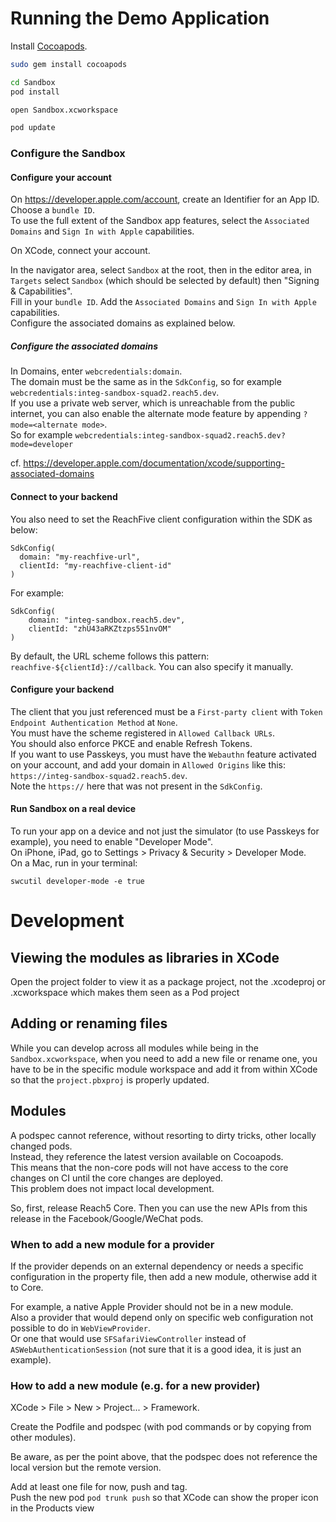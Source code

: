 # Running the Demo Application

Install [Cocoapods](https://cocoapods.org).

```sh
sudo gem install cocoapods

cd Sandbox
pod install

open Sandbox.xcworkspace

pod update
```

### Configure the Sandbox

#### Configure your account

On https://developer.apple.com/account, create an Identifier for an App ID.
Choose a `bundle ID`.<br>
To use the full extent of the Sandbox app features, select the `Associated Domains` and `Sign In with Apple` capabilities.

On XCode, connect your account.

In the navigator area, select `Sandbox` at the root, then in the editor area, in `Targets` select `Sandbox` (which should be selected by default) then "Signing & Capabilities".<br>
Fill in your `bundle ID`.
Add the `Associated Domains` and `Sign In with Apple` capabilities. <br>
Configure the associated domains as explained below.

##### Configure the associated domains
In Domains, enter `webcredentials:domain`. <br>
The domain must be the same as in the `SdkConfig`, so for example `webcredentials:integ-sandbox-squad2.reach5.dev`.<br>
If you use a private web server, which is unreachable from the public internet, you can also enable the alternate mode feature by appending `?mode=<alternate mode>`.<br>
So for example `webcredentials:integ-sandbox-squad2.reach5.dev?mode=developer`

cf. https://developer.apple.com/documentation/xcode/supporting-associated-domains

#### Connect to your backend
You also need to set the ReachFive client configuration within the SDK as below:

```
SdkConfig(
  domain: "my-reachfive-url",
  clientId: "my-reachfive-client-id"
)
```


For example:
```
SdkConfig(
    domain: "integ-sandbox.reach5.dev",
    clientId: "zhU43aRKZtzps551nvOM"
)
```

By default, the URL scheme follows this pattern: `reachfive-${clientId}://callback`.
You can also specify it manually.

#### Configure your backend

The client that you just referenced must be a `First-party client` with `Token Endpoint Authentication Method` at `None`.<br>
You must have the scheme registered in `Allowed Callback URLs`.<br>
You should also enforce PKCE and enable Refresh Tokens.<br>
If you want to use Passkeys, you must have the `Webauthn` feature activated on your account, and add your domain in `Allowed Origins` like this: `https://integ-sandbox-squad2.reach5.dev`.<br>
Note the `https://` here that was not present in the `SdkConfig`.

#### Run Sandbox on a real device
To run your app on a device and not just the simulator (to use Passkeys for example), you need to enable "Developer Mode".<br>
On iPhone, iPad, go to Settings > Privacy & Security > Developer Mode.<br>
On a Mac, run in your terminal:
```shell
swcutil developer-mode -e true
```

# Development

## Viewing the modules as libraries in XCode

Open the project folder to view it as a package project, not the .xcodeproj or .xcworkspace which makes them seen as a Pod project


## Adding or renaming files
While you can develop across all modules while being in the `Sandbox.xcworkspace`, 
when you need to add a new file or rename one, you have to be in the specific module workspace and add it from within XCode so that the `project.pbxproj` is properly updated.

## Modules
A podspec cannot reference, without resorting to dirty tricks, other locally changed pods.<br>
Instead, they reference the latest version available on Cocoapods.<br>
This means that the non-core pods will not have access to the core changes on CI until the core changes are deployed.<br>
This problem does not impact local development.

So, first, release Reach5 Core. Then you can use the new APIs from this release in the Facebook/Google/WeChat pods.

### When to add a new module for a provider

If the provider depends on an external dependency or needs a specific configuration in the property file, then add a new module, otherwise add it to Core.

For example, a native Apple Provider should not be in a new module.<br>
Also a provider that would depend only on specific web configuration not possible to do in `WebViewProvider`.<br>
Or one that would use `SFSafariViewController` instead of `ASWebAuthenticationSession` (not sure that it is a good idea, it is just an example).

### How to add a new module (e.g. for a new provider)
XCode > File > New > Project... > Framework.

Create the Podfile and podspec (with pod commands or by copying from other modules).

Be aware, as per the point above, that the podspec does not reference the local version but the remote version.

Add at least one file for now, push and tag.<br/>
Push the new pod `pod trunk push` so that XCode can show the proper icon in the Products view

